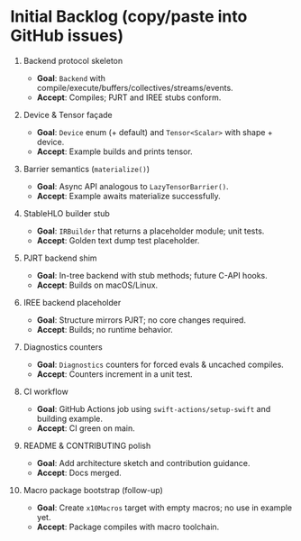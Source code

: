 # Initial Backlog (copy/paste into GitHub issues)

1. Backend protocol skeleton
   - **Goal**: `Backend` with compile/execute/buffers/collectives/streams/events.
   - **Accept**: Compiles; PJRT and IREE stubs conform.

2. Device & Tensor façade
   - **Goal**: `Device` enum (+ default) and `Tensor<Scalar>` with shape + device.
   - **Accept**: Example builds and prints tensor.

3. Barrier semantics (`materialize()`)
   - **Goal**: Async API analogous to `LazyTensorBarrier()`.
   - **Accept**: Example awaits materialize successfully.

4. StableHLO builder stub
   - **Goal**: `IRBuilder` that returns a placeholder module; unit tests.
   - **Accept**: Golden text dump test placeholder.

5. PJRT backend shim
   - **Goal**: In-tree backend with stub methods; future C-API hooks.
   - **Accept**: Builds on macOS/Linux.

6. IREE backend placeholder
   - **Goal**: Structure mirrors PJRT; no core changes required.
   - **Accept**: Builds; no runtime behavior.

7. Diagnostics counters
   - **Goal**: `Diagnostics` counters for forced evals & uncached compiles.
   - **Accept**: Counters increment in a unit test.

8. CI workflow
   - **Goal**: GitHub Actions job using `swift-actions/setup-swift` and building example.
   - **Accept**: CI green on main.

9. README & CONTRIBUTING polish
   - **Goal**: Add architecture sketch and contribution guidance.
   - **Accept**: Docs merged.

10. Macro package bootstrap (follow-up)
    - **Goal**: Create `x10Macros` target with empty macros; no use in example yet.
    - **Accept**: Package compiles with macro toolchain.

